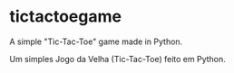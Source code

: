 # tictactoegame
 A simple "Tic-Tac-Toe" game made in Python.

 Um simples Jogo da Velha (Tic-Tac-Toe) feito em Python.